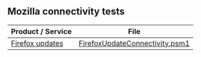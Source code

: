 ## Mozilla connectivity tests

| Product / Service | File |
| -- | -- |
| [Firefox updates](./Firefox/) | [FirefoxUpdateConnectivity.psm1](./Firefox/FirefoxUpdateConnectivity.psm1) |
